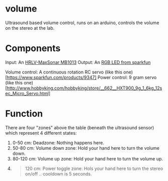 volume
======

Ultrasound based volume control, runs on an arduino, controls the volume on the stereo at the lab.

Components
==========

Input: An [HRLV-MaxSonar MB1013](http://www.maxbotix.com/Ultrasonic_Sensors/MB1013.htm)
Output: An [RGB LED from sparkfun](https://www.sparkfun.com/products/105)

Volume control: A continuous rotation RC servo (like this one)[https://www.sparkfun.com/products/9347]
Power control: 9 gram servo (like this one)[http://www.hobbyking.com/hobbyking/store/__662__HXT900_9g_1_6kg_12sec_Micro_Servo.html]

Function
========

There are four "zones" above the table (beneath the ultrasound sensor) which represent 4 different states:

1. 0-50 cm: Deadzone: Nothing happens here.
2. 50-80 cm: Volume down zone: Hold your hand here to turn the volume down.
3. 80-120 cm: Volume up zone: Hold your hand here to turn the volume up.
4. >120 cm: Power toggle zone: Hols your hand here to turn the stereo on/off .. cooldown is 5 seconds.